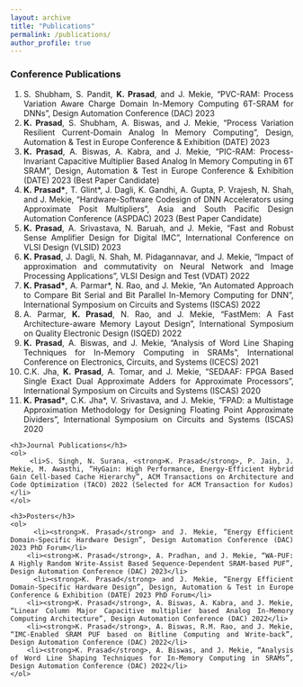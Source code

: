 ```yaml
---
layout: archive
title: "Publications"
permalink: /publications/
author_profile: true
---
```


<div style="text-align: justify; font-size: 14px;">
    <h3>Conference Publications</h3>
    <ol>
        <li>S. Shubham, S. Pandit, <strong>K. Prasad</strong>, and J. Mekie, “PVC-RAM: Process Variation Aware Charge Domain In-Memory Computing 6T-SRAM for DNNs”, Design Automation Conference (DAC) 2023</li>
        <li><strong>K. Prasad</strong>, S. Shubham, A. Biswas, and J. Mekie, “Process Variation Resilient Current-Domain Analog In Memory Computing”, Design, Automation & Test in Europe Conference & Exhibition (DATE) 2023</li>
        <li><strong>K. Prasad</strong>, A. Biswas, A. Kabra, and J. Mekie, “PIC-RAM: Process-Invariant Capacitive Multiplier Based Analog In Memory Computing in 6T SRAM”, Design, Automation & Test in Europe Conference & Exhibition (DATE) 2023 (Best Paper Candidate)</li>
        <li><strong>K. Prasad*</strong>, T. Glint*, J. Dagli, K. Gandhi, A. Gupta, P. Vrajesh, N. Shah, and J. Mekie, “Hardware-Software Codesign of DNN Accelerators using Approximate Posit Multipliers”, Asia and South Pacific Design Automation Conference (ASPDAC) 2023 (Best Paper Candidate)</li>
        <li><strong>K. Prasad</strong>, A. Srivastava, N. Baruah, and J. Mekie, “Fast and Robust Sense Amplifier Design for Digital IMC”, International Conference on VLSI Design (VLSID) 2023</li>
        <li><strong>K. Prasad</strong>, J. Dagli, N. Shah, M. Pidagannavar, and J. Mekie, “Impact of approximation and commutativity on Neural Network and Image Processing Applications”, VLSI Design and Test (VDAT) 2022</li>
        <li><strong>K. Prasad*</strong>, A. Parmar*, N. Rao, and J. Mekie, “An Automated Approach to Compare Bit Serial and Bit Parallel In-Memory Computing for DNN”, International Symposium on Circuits and Systems (ISCAS) 2022</li>
        <li>A. Parmar, <strong>K. Prasad</strong>, N. Rao, and J. Mekie, “FastMem: A Fast Architecture-aware Memory Layout Design”, International Symposium on Quality Electronic Design (ISQED) 2022</li>
        <li><strong>K. Prasad</strong>, A. Biswas, and J. Mekie, “Analysis of Word Line Shaping Techniques for In-Memory Computing in SRAMs”, International Conference on Electronics, Circuits, and Systems (ICECS) 2021</li>
        <li>C.K. Jha, <strong>K. Prasad</strong>, A. Tomar, and J. Mekie, “SEDAAF: FPGA Based Single Exact Dual Approximate Adders for Approximate Processors”, International Symposium on Circuits and Systems (ISCAS) 2020</li>
        <li><strong>K. Prasad*</strong>, C.K. Jha*, V. Srivastava, and J. Mekie, “FPAD: a Multistage Approximation Methodology for Designing Floating Point Approximate Dividers”, International Symposium on Circuits and Systems (ISCAS) 2020</li>
    </ol>
    
    <h3>Journal Publications</h3>
    <ol>
        <li>S. Singh, N. Surana, <strong>K. Prasad</strong>, P. Jain, J. Mekie, M. Awasthi, “HyGain: High Performance, Energy-Efficient Hybrid Gain Cell-based Cache Hierarchy”, ACM Transactions on Architecture and Code Optimization (TACO) 2022 (Selected for ACM Transaction for Kudos)</li>
    </ol>
    
    <h3>Posters</h3>
    <ol>
        <li><strong>K. Prasad</strong> and J. Mekie, “Energy Efficient Domain-Specific Hardware Design”, Design Automation Conference (DAC) 2023 PhD Forum</li>
        <li><strong>K. Prasad</strong>, A. Pradhan, and J. Mekie, “WA-PUF: A Highly Random Write-Assist Based Sequence-Dependent SRAM-based PUF”, Design Automation Conference (DAC) 2023</li>
        <li><strong>K. Prasad</strong> and J. Mekie, “Energy Efficient Domain-Specific Hardware Design”, Design, Automation & Test in Europe Conference & Exhibition (DATE) 2023 PhD Forum</li>
        <li><strong>K. Prasad</strong>, A. Biswas, A. Kabra, and J. Mekie, “Linear Column Major Capacitive multiplier based Analog In-Memory Computing Architecture”, Design Automation Conference (DAC) 2022</li>
        <li><strong>K. Prasad</strong>, A. Biswas, R.M. Rao, and J. Mekie, “IMC-Enabled SRAM PUF based on Bitline Computing and Write-back”, Design Automation Conference (DAC) 2022</li>
        <li><strong>K. Prasad</strong>, A. Biswas, and J. Mekie, “Analysis of Word Line Shaping Techniques for In-Memory Computing in SRAMs”, Design Automation Conference (DAC) 2022</li>
    </ol>
</div>




